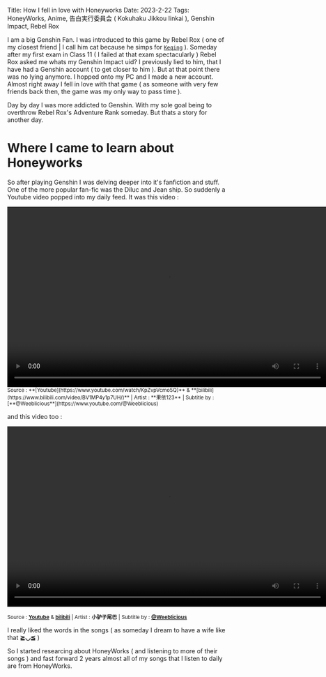Title: How I fell in love with Honeyworks
Date: 2023-2-22
Tags: HoneyWorks, Anime, 告白実行委員会 ( Kokuhaku Jikkou Iinkai ), Genshin Impact, Rebel Rox

I am a big Genshin Fan. I was introduced to this game by Rebel Rox ( one of my closest friend | I call him cat because he simps for [`Keqing`](https://genshin-impact.fandom.com/wiki/Keqing) ). Someday after my first exam in Class 11 ( I failed at that exam spectacularly ) Rebel Rox asked me whats my Genshin Impact uid? I previously lied to him, that I have had a Genshin account ( to get closer to him ). But at that point there was no lying anymore. I hopped onto my PC and I made a new account. Almost right away I fell in love with that game ( as someone with very few friends back then, the game was my only way to pass time ).

Day by day I was more addicted to Genshin. With my sole goal being to overthrow Rebel Rox's Adventure Rank someday. But thats a story for another day.

# Where I came to learn about Honeyworks

So after playing Genshin I was delving deeper into it's fanfiction and stuff. One of the more popular fan-fic was the Diluc and Jean ship. So suddenly a Youtube video popped into my daily feed. It was this video :

<div class="aspect-w-16 aspect-h-9">
    <video width="736" height="414" controls style='margin: 0px;'>
        <source src="./Genshin.mp4">
    </video>
</div>
<sub> Source : **[Youtube](https://www.youtube.com/watch/KpZvpVcmo5Q)** & **[bilibili](https://www.bilibili.com/video/BV1MP4y1p7UH/)** | Artist : **果依123** | Subtitle by : [**@Weeblicious**](https://www.youtube.com/@Weeblicious) </sub>

and this video too :

<div class="aspect-w-16 aspect-h-9">
    <video width="736" height="414" controls style='margin: 0px;'>
        <source src="./Jean-deluc-anime.mp4">
    </video>
</div>

<sub> Source : **[Youtube](https://www.youtube.com/watch/NuJceGJdDo8)** & **[bilibili](https://www.bilibili.com/video/BV1gL411n7rd/)** | Artist : **小驴子尾巴** | Subtitle by : **[@Weeblicious](https://www.youtube.com/@Weeblicious)** </sub>

I really liked the words in the songs ( as someday I dream to have a wife like that **≧◡≦** )

So I started researcing about HoneyWorks ( and listening to more of their songs ) and fast forward 2 years almost all of my songs that I listen to daily are from HoneyWorks.

